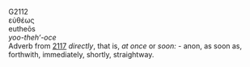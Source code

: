 <body>
  <p>G2112<br>  εὐθέως  <br> eutheōs  <br><i>yoo-theh‘-oce </i><br>Adverb from <a href="g2117.htm">2117</a>  <i>directly</i>, that is, <i>at</i> <i>once</i> or <i>soon:</i> - anon, as soon as, forthwith, immediately, shortly, straightway.<br></p>
 </body>
